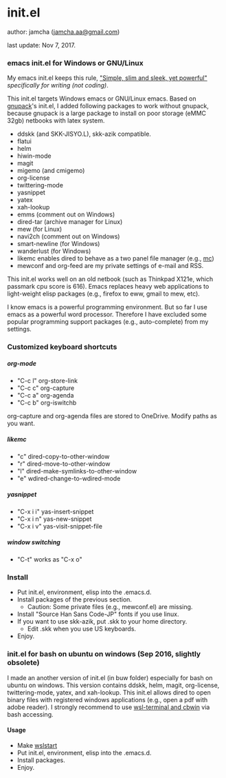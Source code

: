 # init.el
author: jamcha (jamcha.aa@gmail.com)

last update: Nov 7, 2017.

### emacs init.el for Windows or GNU/Linux

My emacs init.el keeps this rule, ["Simple, slim and sleek, yet powerful"](http://scribes.sourceforge.net/) _specifically for writing (not coding)_.

This init.el targets Windows emacs or GNU/Linux emacs. Based on [gnupack](http://gnupack.osdn.jp/docs/latest/UsersGuide.html)'s init.el, I added following packages to work without gnupack, because gnupack is a large package to install on poor storage (eMMC 32gb) netbooks with latex system.

- ddskk (and SKK-JISYO.L), skk-azik compatible.
- flatui
- helm
- hiwin-mode
- magit
- migemo (and cmigemo)
- org-license
- twittering-mode
- yasnippet
- yatex
- xah-lookup
- emms (comment out on Windows)
- dired-tar (archive manager for Linux)
- mew (for Linux)
- navi2ch (comment out on Windows)
- smart-newline (for Windows)
- wanderlust (for Windows)
- likemc enables dired to behave as a two panel file manager (e.g., [mc](https://github.com/MidnightCommander/mc))
- mewconf and org-feed are my private settings of e-mail and RSS.

This init.el works well on an old netbook (such as Thinkpad X121e, which passmark cpu score is 616). Emacs replaces heavy web applications to light-weight elisp packages (e.g., firefox to eww, gmail to mew, etc).

I know emacs is a powerful programming environment. But so far I use emacs as a powerful word processor. Therefore I have excluded some popular programming support packages (e.g., auto-complete) from my settings.

### Customized keyboard shortcuts
##### org-mode
- "C-c l" org-store-link
- "C-c c" org-capture
- "C-c a" org-agenda
- "C-c b" org-iswitchb

org-capture and org-agenda files are stored to OneDrive. Modify paths as you want.

##### likemc
- "c" dired-copy-to-other-window
- "r" dired-move-to-other-window
- "l" dired-make-symlinks-to-other-window
- "e" wdired-change-to-wdired-mode

##### yasnippet
- "C-x i i" yas-insert-snippet
- "C-x i n" yas-new-snippet
- "C-x i v" yas-visit-snippet-file

##### window switching
- "C-t" works as "C-x o"

### Install
- Put init.el, environment, elisp into the .emacs.d.
- Install packages of the previous section.
  + Caution: Some private files (e.g., mewconf.el) are missing.
- Install "Source Han Sans Code-JP" fonts if you use linux.
- If you want to use skk-azik, put .skk to your home directory.
  + Edit .skk when you use US keyboards.
- Enjoy.

### init.el for bash on ubuntu on windows (Sep 2016, slightly obsolete)

I made an another version of init.el (in buw folder) especially for bash on ubuntu on windows. This version contains ddskk, helm, magit, org-license, twittering-mode, yatex, and xah-lookup. This init.el allows dired to open binary files with registered windows applications (e.g., open a pdf with adobe reader). I strongly recommend to use [wsl-terminal and cbwin](https://github.com/goreliu/wsl-terminal/releases) via bash accessing.

#### Usage
- Make [wslstart](https://www49.atwiki.jp/ntemacs/pages/62.html)
- Put init.el, environment, elisp into the .emacs.d.
- Install packages.
- Enjoy.
